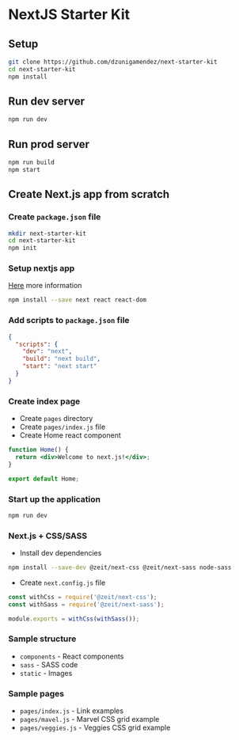 # NextJS Starter Kit

## Setup

```sh
git clone https://github.com/dzunigamendez/next-starter-kit
cd next-starter-kit
npm install
```

## Run dev server

```sh
npm run dev
```

## Run prod server

```sh
npm run build
npm start
```

## Create Next.js app from scratch

### Create `package.json` file

```sh
mkdir next-starter-kit
cd next-starter-kit
npm init
```

### Setup nextjs app

[Here](https://nextjs.org/docs/#setup) more information

```sh
npm install --save next react react-dom
```

### Add scripts to `package.json` file

```json
{
  "scripts": {
    "dev": "next",
    "build": "next build",
    "start": "next start"
  }
}
```

### Create index page

- Create `pages` directory
- Create `pages/index.js` file
- Create Home react component

```jsx
function Home() {
  return <div>Welcome to next.js!</div>;
}

export default Home;
```

### Start up the application

```sh
npm run dev
```

### Next.js + CSS/SASS

- Install dev dependencies

```sh
npm install --save-dev @zeit/next-css @zeit/next-sass node-sass
```

- Create `next.config.js` file

```javascript
const withCss = require('@zeit/next-css');
const withSass = require('@zeit/next-sass');

module.exports = withCss(withSass());
```

### Sample structure

- `components` - React components
- `sass` - SASS code
- `static` - Images

### Sample pages

- `pages/index.js` - Link examples
- `pages/mavel.js` - Marvel CSS grid example
- `pages/veggies.js` - Veggies CSS grid example
